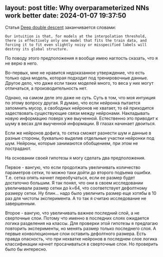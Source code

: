layout: post
title: Why overparameterized NNs work better
date: 2024-01-07 19:37:50
---

Статья [Deep double descent](https://openai.com/research/deep-double-descent) заканчивается словами:

```
Our intuition is that, for models at the interpolation threshold, there is effectively only one model that fits the train data, and forcing it to fit even slightly noisy or misspecified labels will destroy its global structure.
```

По поводу этого предположения я вообще имею наглость сказать, что я не верю в него.

Во-первых, мне не нравится недоказанное утверждение, что есть только одна модель, которая подходит под тренировочные данные. Другое дело, что даже если таких моделей много, то веса у них могут отличаться, а производительность нет.

Однако, на самом деле это даже не суть. Суть в том, что моя интуиция по этому вопросу другая. Я думаю, что если нейронка пытается запомнить мусор, а свободных нейронов не хватает, то ей приходится задествовать существующие связи между нейронами. Накладывать новую информацию поверх уже выученной. Естественно это приводит к шуму в весах для выученной информации. В глазах начинает двоиться.

Если же нейронов дофига, то сетка сможет разнести шум и данные в разные стороны, буквально выделив отдельные участки нейронки под шум. Нейроны, которые занимаются обобщением, при этом не пострадают.

На основании своей гипотезы я могу сделать два предположения.

Первое - вангую, что если продолжать увеличивать количество параметров сетки, то можно таки дойти до второго подъема ошибки. Т.е. сетка опять начнет переобучаться, если ее размер будет достаточно большим. Я так понял, что они в своем исследовании увеличивали размер сетки до k=64, что соответствует дефолтному размеру сетки. Ну блин... надо было увеличить размер еще хотябы в 10 раз для чистоты эксперимента. А то так я считаю исследование не завершенным.

Второе - вангую, что увеличивать важнее последний слой, а не сверточные слои. Потому что именно в последних слоях ожидается логика разделения на классы. Для проверки этой гипотезы я предлагаю повторить эксперименты, но менять размер только последнего слоя. А первые конволюционные слои оставить дефолтного размера. Есть правда опасность, что при нехватке нейронов в последнем слое логика классификации начнет просачиваться в сверточные слои. Но проверить было бы интересно.